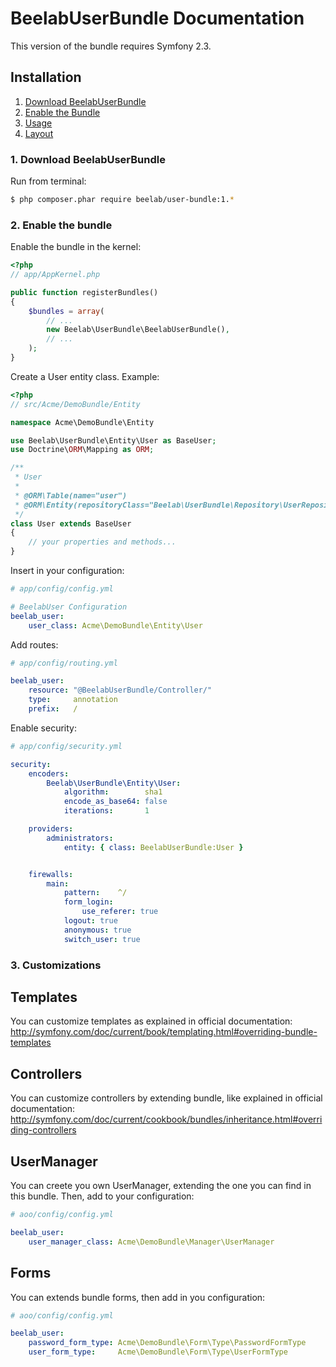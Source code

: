 BeelabUserBundle Documentation
==============================

This version of the bundle requires Symfony 2.3.

## Installation

1. [Download BeelabUserBundle](#1-download-beelabuserbundle)
2. [Enable the Bundle](#2-enable-the-bundle)
3. [Usage](#3-usage)
4. [Layout](#4-layout)

### 1. Download BeelabUserBundle

Run from terminal:
``` bash
$ php composer.phar require beelab/user-bundle:1.*
```

### 2. Enable the bundle

Enable the bundle in the kernel:

``` php
<?php
// app/AppKernel.php

public function registerBundles()
{
    $bundles = array(
        // ...
        new Beelab\UserBundle\BeelabUserBundle(),
        // ...
    );
}
```

Create a User entity class.
Example:
``` php
<?php
// src/Acme/DemoBundle/Entity

namespace Acme\DemoBundle\Entity

use Beelab\UserBundle\Entity\User as BaseUser;
use Doctrine\ORM\Mapping as ORM;

/**
 * User
 *
 * @ORM\Table(name="user")
 * @ORM\Entity(repositoryClass="Beelab\UserBundle\Repository\UserRepository")
 */
class User extends BaseUser
{
    // your properties and methods...
}

```

Insert in your configuration:
``` yaml
# app/config/config.yml

# BeelabUser Configuration
beelab_user:
    user_class: Acme\DemoBundle\Entity\User
```

Add routes:
``` yaml
# app/config/routing.yml

beelab_user:
    resource: "@BeelabUserBundle/Controller/"
    type:     annotation
    prefix:   /

```

Enable security:
``` yaml
# app/config/security.yml

security:
    encoders:
        Beelab\UserBundle\Entity\User:
            algorithm:        sha1
            encode_as_base64: false
            iterations:       1

    providers:
        administrators:
            entity: { class: BeelabUserBundle:User }


    firewalls:
        main:
            pattern:    ^/
            form_login:
                use_referer: true
            logout: true
            anonymous: true
            switch_user: true

```

### 3. Customizations

Templates
---------

You can customize templates as explained in official documentation:
http://symfony.com/doc/current/book/templating.html#overriding-bundle-templates

Controllers
-----------

You can customize controllers by extending bundle, like explained in official documentation:
http://symfony.com/doc/current/cookbook/bundles/inheritance.html#overriding-controllers

UserManager
-----------

You can creete you own UserManager, extending the one you can find in this bundle.
Then, add to your configuration:
``` yaml
# aoo/config/config.yml

beelab_user:
    user_manager_class: Acme\DemoBundle\Manager\UserManager 
```

Forms
-----

You can extends bundle forms, then add in you configuration:
``` yaml
# aoo/config/config.yml

beelab_user:
    password_form_type: Acme\DemoBundle\Form\Type\PasswordFormType
    user_form_type:     Acme\DemoBundle\Form\Type\UserFormType
 
```
